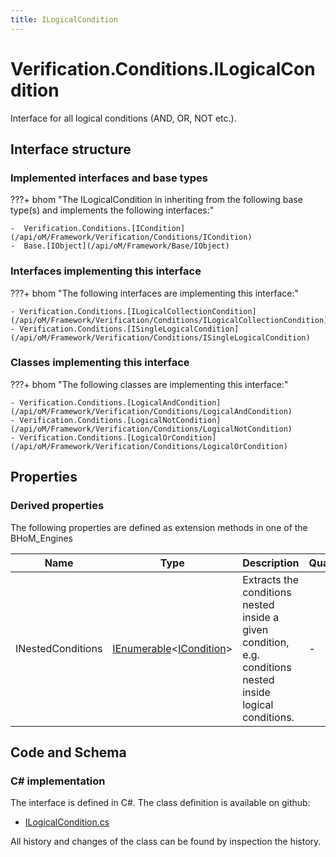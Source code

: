 ```yaml
---
title: ILogicalCondition
---
```


# Verification.Conditions.ILogicalCondition

Interface for all logical conditions (AND, OR, NOT etc.).

## Interface structure

### Implemented interfaces and base types

???+ bhom "The ILogicalCondition in inheriting from the following base type(s) and implements the following interfaces:"

    -  Verification.Conditions.[ICondition](/api/oM/Framework/Verification/Conditions/ICondition)
    -  Base.[IObject](/api/oM/Framework/Base/IObject)


### Interfaces implementing this interface

???+ bhom "The following interfaces are implementing this interface:"

    - Verification.Conditions.[ILogicalCollectionCondition](/api/oM/Framework/Verification/Conditions/ILogicalCollectionCondition)
    - Verification.Conditions.[ISingleLogicalCondition](/api/oM/Framework/Verification/Conditions/ISingleLogicalCondition)


### Classes implementing this interface

???+ bhom "The following classes are implementing this interface:"

    - Verification.Conditions.[LogicalAndCondition](/api/oM/Framework/Verification/Conditions/LogicalAndCondition)
    - Verification.Conditions.[LogicalNotCondition](/api/oM/Framework/Verification/Conditions/LogicalNotCondition)
    - Verification.Conditions.[LogicalOrCondition](/api/oM/Framework/Verification/Conditions/LogicalOrCondition)


## Properties

### Derived properties

The following properties are defined as extension methods in one of the BHoM_Engines

| Name             | Type             | Description      | Quantity         | Engine           |
|------------------|------------------|------------------|------------------|------------------|
| INestedConditions | [IEnumerable](https://learn.microsoft.com/en-us/dotnet/api/System.Collections.Generic.IEnumerable-1?view=netstandard-2.0)&lt;[ICondition](/api/oM/Framework/Verification/Conditions/ICondition)&gt; | Extracts the conditions nested inside a given condition, e.g. conditions nested inside logical conditions. | - | Verification_Engine |


## Code and Schema

### C# implementation

The interface is defined in C#. The class definition is available on github:

- [ILogicalCondition.cs](https://github.com/BHoM/BHoM/blob/develop/Verification_oM/Conditions/Interfaces/ILogicalCondition.cs)

All history and changes of the class can be found by inspection the history.
